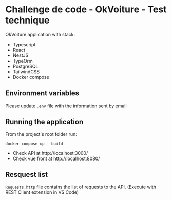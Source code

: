 # Challenge de code - OkVoiture - Test technique

OkVoiture application with stack:
- Typescript
- React
- NestJS
- TypeOrm
- PostgreSQL
- TailwindCSS
- Docker compose

## Environment variables
Please update `.env` file with the information sent by email

## Running the application
From the project's root folder run:
```
docker compose up --build
```

- Check API at http://localhost:3000/
- Check vue front at http://localhost:8080/

## Resquest list
`Requests.http` file contains the list of requests to the API. (Execute with REST Client extension in VS Code)